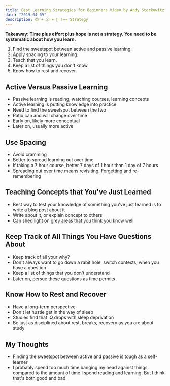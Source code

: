 ```yaml
---
title: Best Learning Strategies for Beginners Video by Andy Sterkowitz
date: "2019-04-09"
description: 😓 + 🕥 + 🙏 !== Strategy
---
```


**Takeaway: Time plus effort plus hope is not a strategy. You need to be systematic about how you learn.**

1. Find the sweetspot between active and passive learning.
2. Apply spacing to your learning.
3. Teach that you learn.
4. Keep a list of things you don't know.
5. Know how to rest and recover.

## Active Versus Passive Learning

- Passive learning is reading, watching courses, learning concepts
- Active learning is putting knowledge into practice
- Need to find the sweetspot between the two
- Ratio can and will change over time
- Early on, likely more conceptual
- Later on, usually more active

## Use Spacing

- Avoid cramming
- Better to spread learning out over time
- If taking a 7 hour course, better 7 days of 1 hour than 1 day of 7 hours
- Spreading out over time means revisiting. Forgetting and re-remembering

## Teaching Concepts that You've Just Learned

- Best way to test your knowledge of something you've just learned is to write a blog post about it
- Write about it, or explain concept to others
- Can shed light on grey areas that you think you know well

## Keep Track of All Things You Have Questions About

- Keep track of all your why?
- Don't always want to go down a rabit hole, switch contexts, when you have a question
- Keep a list of things that you don't understand
- Later on, persue these questions as time permits

## Know How to Rest and Recover

- Have a long-term perspective
- Don't let hustle get in the way of sleep
- Studies find that IQ drops with sleep deprivation
- Be just as disciplined about rest, breaks, recovery as you are about study

## My Thoughts

- Finding the sweetspot between active and passive is tough as a self-learner
- I probably spend too much time banging my head against things, compared to the amount of time I spend reading and learning. But I think that's both good and bad
